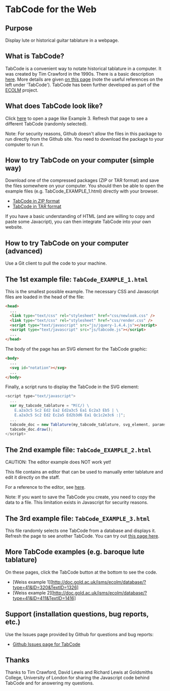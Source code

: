 # TabCode for the Web

## Purpose
Display lute or historical guitar tablature in a webpage.

## What is TabCode?
TabCode is a convenient way to notate historical tablature in a computer. It was created by Tim Crawford in the 1990s. There is a basic description [here]. More details are given [on this page][Reference text 4] (note the useful references on the left under 'TabCode'). TabCode has been further developed as part of the [ECOLM] project.

## What does TabCode look like?

Click [here][Reference text 5] to open a page like Example 3. Refresh that page to see a different TabCode (randomly selected).

Note: For security reasons, Github doesn't allow the files in this package to run directly from the Github site. You need to download the package to your computer to run it.

## How to try TabCode on your computer (simple way)

Download one of the compressed packages (ZIP or TAR format) and save the files somewhere on your computer. You should then be able to open the example files (e.g. TabCode_EXAMPLE_1.html) directly with your browser.

* [TabCode in ZIP format][Reference text 1]
* [TabCode in TAR format][Reference text 2]

If you have a basic understanding of HTML (and are willing to copy and paste some Javacript), you can then integrate TabCode into your own website. 

## How to try TabCode on your computer (advanced)

Use a Git client to pull the code to your machine.

## The 1st example file: `TabCode_EXAMPLE_1.html`

This is the smallest possible example. The necessary CSS and Javascript files are loaded in the head of the file:

```html
<head>
  ...
  <link type="text/css" rel="stylesheet" href="css/newlook.css" />
  <link type="text/css" rel="stylesheet" href="css/render.css" />
  <script type="text/javascript" src="js/jquery-1.4.4.js"></script>
  <script type="text/javascript" src="js/tabcode.js"></script>
  ...
</head>
```

The body of the page has an SVG element for the TabCode graphic:

```html
<body>
  ...
  <svg id="notation"></svg>
  ...
</body>
```

Finally, a script runs to display the TabCode in the SVG element:

```javascript
<script type="text/javascript">
  ...
  var my_tabcode_tablature = "M(C/) \
    E.a2a3c5 Sc2 Ed2 Ea2 Ed2a3c5 Ea1 Ec2a3 Eb5 | \
    E.a2a3c5 Sc2 Ed2 Ec2a5 Ed2b3d6 Ea1 Qc1c2e3c6 :|";
  ...
  tabcode_doc = new Tablature(my_tabcode_tablature, svg_element, params);
  tabcode_doc.draw();
</script>
```

## The 2nd example file: `TabCode_EXAMPLE_2.html`

CAUTION: The editor example does NOT work yet!

This file contains an editor that can be used to manually enter tablature and edit it directly on the staff.

For a reference to the editor, see [here][Reference text 6].

Note: If you want to save the TabCode you create, you need to copy the data to a file. This limitation exists in Javascript for security reasons.

## The 3rd example file: `TabCode_EXAMPLE_3.html`

This file randomly selects one TabCode from a database and displays it. Refresh the page to see another TabCode. You can try out [this page here][Reference text 5].

## More TabCode examples (e.g. baroque lute tablature)

On these pages, click the TabCode button at the bottom to see the code.

* [Weiss example 1][http://doc.gold.ac.uk/isms/ecolm/database/?type=41&ID=320&TextID=1326]
* [Weiss example 2][http://doc.gold.ac.uk/isms/ecolm/database/?type=41&ID=411&TextID=1416]

## Support (installation questions, bug reports, etc.)

Use the Issues page provided by Github for questions and bug reports: 

* [Github Issues page for TabCode][Reference text 3]

## Thanks

Thanks to Tim Crawford, David Lewis and Richard Lewis at Goldsmiths College, University of London for sharing the Javascript code behind TabCode and for answering my questions.

[Reference text 1]: https://github.com/garbo999/TabCode/zipball/master
[Reference text 2]: https://github.com/garbo999/TabCode/tarball/master
[Reference text 3]: https://github.com/garbo999/TabCode/issues
[Reference text 4]: http://doc.gold.ac.uk/isms/ecolm/?page=TabCode
[Reference text 5]: https://garbo999.github.io/TabCode/
[Reference text 6]: https://rvw.doc.gold.ac.uk/ecolmeditor/help/
[here]: http://www.doc.gold.ac.uk/~mas01tc/web/ttc/TabCode.html
[ECOLM]: http://www.ecolm.org/
